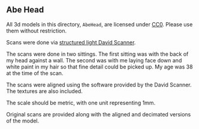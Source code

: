 Abe Head
---

All 3d models in this directory, `AbeHead`, are licensed under [CC0](https://creativecommons.org/publicdomain/zero/1.0/).  Please use them without restriction.

Scans were done via [structured light David Scanner](http://www8.hp.com/us/en/campaign/3Dscanner/overview.html).

The scans were done in two sittings.  The first sitting was with the back of my head against a wall.  The second was with me laying face down and white paint in my
hair so that fine detail could be picked up.  My age was 38 at the time of the scan.

The scans were aligned using the software provided by the David Scanner.  The textures are also included.

The scale should be metric, with one unit representing 1mm.

Original scans are provided along with the aligned and decimated versions of the model.
